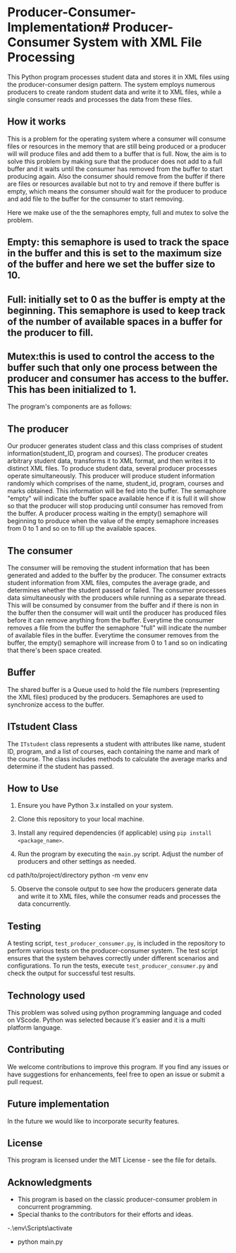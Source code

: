 
# Producer-Consumer-Implementation# Producer-Consumer System with XML File Processing
This Python program processes student data and stores it in XML files using the producer-consumer design pattern. The system employs numerous producers to create random student data and write it to XML files, while a single consumer reads and processes the data from these files.

## How it works 
This is a problem for the operating system where a consumer will consume files or resources in the memory that are still being produced or a producer will will produce files and add them to a buffer that is full. Now, the aim is to solve this problem by making sure that the producer does not add to a full buffer and it waits until the consumer has removed from the buffer to start producing again. Also the consumer should remove from the buffer if there are files or resources available but not to try and remove if there buffer is empty, which means the consumer should wait for the producer to produce and add file to the buffer for the consumer to start removing. 

Here we make use of the the semaphores empty, full and mutex to solve the problem.
## Empty: this semaphore is used to track the space in the buffer and this is set to the maximum size of the buffer and here we set the buffer size to 10.

## Full: initially set to 0 as the buffer is empty at the beginning. This semaphore is used to keep track of the number of available spaces in a buffer for the producer to fill.

## Mutex:this is used to control the access to the buffer such that only one process between the producer and consumer has access to the buffer. This has been initialized to 1. 

The program's components are as follows:

## The producer
Our producer generates student class and this class comprises of student information(student_ID, program and courses). The producer creates arbitrary student data, transforms it to XML format, and then writes it to distinct XML files. To produce student data, several producer processes operate simultaneously.
This producer will produce student information randomly which comprises of the name, student_id, program, courses and marks obtained. This information will be fed into the buffer. The semaphore "empty" will indicate the buffer space available hence if it is full it will show so that the producer will stop producing until consumer has removed from the buffer. A producer process waiting in the empty() semaphore will beginning to produce when the value of the empty semaphore increases from 0 to 1 and so on to fill up the available spaces.

## The consumer
The consumer will be removing the student information that has been generated and added to the buffer by the producer. The consumer extracts student information from XML files, computes the average grade, and determines whether the student passed or failed. The consumer processes data simultaneously with the producers while running as a separate thread. This will be consumed by consumer from the buffer and if there is non in the buffer then the consumer will wait until the producer has produced files before it can remove anything from the buffer. Everytime the consumer removes a file from the buffer the semaphore "full" will indicate the number of available files in the buffer. Everytime the consumer removes from the buffer, the empty() semaphore will increase from 0 to 1 and so on indicating that there's been space created.

## Buffer
The shared buffer is a Queue used to hold the file numbers (representing the XML files) produced by the producers. Semaphores are used to synchronize access to the buffer.

## ITstudent Class
The `ITstudent` class represents a student with attributes like name, student ID, program, and a list of courses, each containing the name and mark of the course. The class includes methods to calculate the average marks and determine if the student has passed.

## How to Use

1. Ensure you have Python 3.x installed on your system.

2. Clone this repository to your local machine.

3. Install any required dependencies (if applicable) using `pip install <package_name>`.

4. Run the program by executing the `main.py` script. Adjust the number of producers and other settings as needed.

cd path/to/project/directory
python -m venv env

5. Observe the console output to see how the producers generate data and write it to XML files, while the consumer reads and processes the data concurrently.

## Testing
A testing script, `test_producer_consumer.py`, is included in the repository to perform various tests on the producer-consumer system. The test script ensures that the system behaves correctly under different scenarios and configurations. To run the tests, execute `test_producer_consumer.py` and check the output for successful test results.

## Technology used
This problem was solved using python programming language and coded on VScode. Python was selected because it's easier and it is a multi platform language.

## Contributing
We welcome contributions to improve this program. If you find any issues or have suggestions for enhancements, feel free to open an issue or submit a pull request.

## Future implementation
In the future we would like to incorporate security features. 

## License

This program is licensed under the MIT License - see the file for details.

## Acknowledgments

- This program is based on the classic producer-consumer problem in concurrent programming.
- Special thanks to the contributors for their efforts and ideas.



-.\env\Scripts\activate

- python main.py
